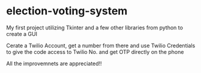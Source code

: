 # election-voting-system
My first project utilizing Tkinter and a few other libraries from python to create a GUI  

Cerate a Twilio Account, get a number from there and use Twilio Credentials to give the code access to Twilio No. and get OTP directly on the phone

All the improvemnets are appreciated!!
